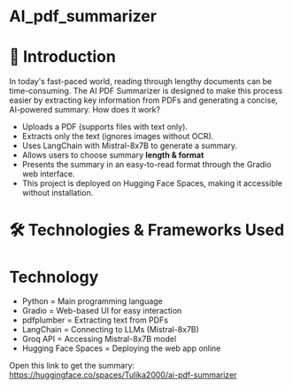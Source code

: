 # AI_pdf_summarizer

# 📝 Introduction
In today's fast-paced world, reading through lengthy documents can be time-consuming. The AI PDF Summarizer is designed to make this process easier by extracting key information from PDFs and generating a concise, AI-powered summary.
How does it work?
- Uploads a PDF (supports files with text only).
- Extracts only the text (ignores images without OCR).
- Uses LangChain with Mistral-8x7B to generate a summary.
- Allows users to choose summary **length & format**
- Presents the summary in an easy-to-read format through the Gradio web interface.
- This project is deployed on Hugging Face Spaces, making it accessible without installation.

# 🛠️ Technologies & Frameworks Used
# Technology	
- Python = Main programming language
- Gradio = Web-based UI for easy interaction
- pdfplumber = Extracting text from PDFs
- LangChain	= Connecting to LLMs (Mistral-8x7B)
- Groq API = Accessing Mistral-8x7B model
- Hugging Face Spaces	= Deploying the web app online

Open this link to get the summary: https://huggingface.co/spaces/Tulika2000/ai-pdf-summarizer
